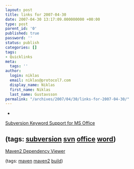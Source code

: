 ```yaml
---
layout: post
title: links for 2007-04-30
date: 2007-04-30 13:17:09.000000000 +00:00
type: post
parent_id: '0'
published: true
password: ''
status: publish
categories: []
tags:
- Quicklinks
meta:
  tags: ''
author:
  login: niklas
  email: niklas@protocol7.com
  display_name: Niklas
  first_name: Niklas
  last_name: Gustavsson
permalink: "/archives/2007/04/30/links-for-2007-04-30/"
---
```

- 
[Subversion Keyword Support for MS Office](http://insights.oetiker.ch/windows/SvnProperties4MSOffice.html)

(tags: [subversion](http://del.icio.us/protocol7/subversion) [svn](http://del.icio.us/protocol7/svn) [office](http://del.icio.us/protocol7/office) [word](http://del.icio.us/protocol7/word))
- 
[Maven2 Dependency Viewer](http://www.jfrog.org/sites/dependency-viewer/1.0/index.html)

(tags: [maven](http://del.icio.us/protocol7/maven) [maven2](http://del.icio.us/protocol7/maven2) [build](http://del.icio.us/protocol7/build))
